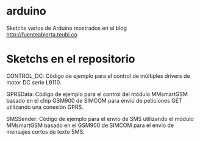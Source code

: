 arduino
=======

Sketchs varios de Arduino mostrados en el blog http://fuenteabierta.teubi.co


Sketchs en el repositorio
=========================

CONTROL_DC:
  Código de ejemplo para el control de múltiples drivers de motor DC serie
  L9110.

GPRSData:
  Código de ejemplo para el control del módulo MMsmartGSM basado en el
  chip GSM900 de SIMCOM para envío de peticiones GET utilizando una 
  conexión GPRS.

SMSSender:
  Código de ejemplo para el envío de SMS utilizando el módulo MMsmartGSM
  basado en el GSM900 de SIMCOM para el envío de mensajes cortos de
  texto SMS.
